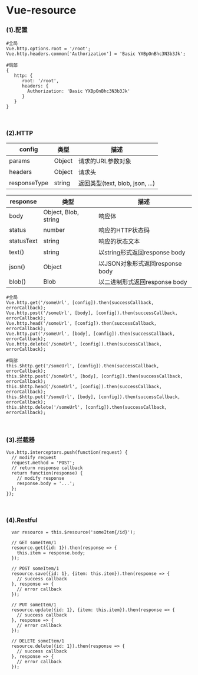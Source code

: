 # Vue-resource

### (1).配置

```
#全局
Vue.http.options.root = '/root';
Vue.http.headers.common['Authorization'] = 'Basic YXBpOnBhc3N3b3Jk';

#局部
{
   http: {
      root: '/root',
      headers: {
        Authorization: 'Basic YXBpOnBhc3N3b3Jk'
      }
   }
}
```

<br>

### (2).HTTP

config|类型|描述
--|--|--
params|Object|请求的URL参数对象
headers|Object|请求头
responseType|string|返回类型(text, blob, json, ...)


response|类型|描述
--|--|--
body|Object, Blob, string|响应体
status|number|响应的HTTP状态码
statusText|string|响应的状态文本
text()|string|以string形式返回response body
json()|Object|以JSON对象形式返回response body
blob()|Blob|以二进制形式返回response body

```
#全局
Vue.http.get('/someUrl', [config]).then(successCallback, errorCallback);
Vue.http.post('/someUrl', [body], [config]).then(successCallback, errorCallback);
Vue.http.head('/someUrl', [config]).then(successCallback, errorCallback);
Vue.http.put('/someUrl', [body], [config]).then(successCallback, errorCallback);
Vue.http.delete('/someUrl', [config]).then(successCallback, errorCallback);

#局部
this.$http.get('/someUrl', [config]).then(successCallback, errorCallback);
this.$http.post('/someUrl', [body], [config]).then(successCallback, errorCallback);
this.$http.head('/someUrl', [config]).then(successCallback, errorCallback);
this.$http.put('/someUrl', [body], [config]).then(successCallback, errorCallback);
this.$http.delete('/someUrl', [config]).then(successCallback, errorCallback);
```

<br>

### (3).拦截器

```
Vue.http.interceptors.push(function(request) {
  // modify request
  request.method = 'POST';
  // return response callback
  return function(response) {
    // modify response
    response.body = '...';
  };
});
```

<br>

### (4).Restful

```
  var resource = this.$resource('someItem{/id}');

  // GET someItem/1
  resource.get({id: 1}).then(response => {
    this.item = response.body;
  });

  // POST someItem/1
  resource.save({id: 1}, {item: this.item}).then(response => {
    // success callback
  }, response => {
    // error callback
  });
  
  // PUT someItem/1
  resource.update({id: 1}, {item: this.item}).then(response => {
    // success callback
  }, response => {
    // error callback
  });
  
  // DELETE someItem/1
  resource.delete({id: 1}).then(response => {
    // success callback
  }, response => {
    // error callback
  });
```
